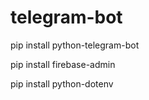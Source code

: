# telegram-bot


pip install python-telegram-bot

pip install firebase-admin

pip install python-dotenv